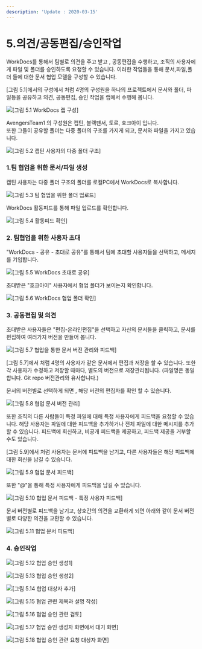 ```yaml
---
description: 'Update : 2020-03-15'
---
```


# 5.의견/공동편집/승인작업

WorkDocs를 통해서 팀별로 의견을 주고 받고 , 공동편집을 수행하고, 조직의 사용자에게 파일 및 폴더를 승인하도록 요청할 수 있습니다. 이러한 작업들을 통해 문서,파일,폴더 들에 대한 문서 협업 모델을 구성할 수 있습니다.

\[그림 5.1\]에서의 구성에서 처럼 4명의 구성원을 하나의 프로젝트에서 문서와 폴더, 파일등을 공유하고 의견, 공동편집, 승인 작업을 랩에서 수행해 봅니다.

![\[&#xADF8;&#xB9BC; 5.1 WorkDocs &#xB7A9; &#xAD6C;&#xC131;\]](.gitbook/assets/4.1topology%20%281%29.png)

AvengersTeam1 의 구성원은 캡틴, 블랙팬서, 토르, 호크아이 입니다.  
또한 그들이 공유할 폴더는 다중 폴더의 구조를 가지게 되고, 문서와 파일을 가지고 있습니다.

![\[&#xADF8;&#xB9BC; 5.2 &#xCEA1;&#xD2F4; &#xC0AC;&#xC6A9;&#xC790;&#xC758; &#xB2E4;&#xC911; &#xD3F4;&#xB354; &#xAD6C;&#xC870;\]](.gitbook/assets/5.2.localfile.png)

### 1.팀 협업을 위한 문서/파일 생성

캡틴 사용자는 다중 폴더 구조의 폴더를 로컬PC에서 WorkDocs로 복사합니다.

![\[&#xADF8;&#xB9BC; 5.3 &#xD300; &#xD611;&#xC5C5;&#xC744; &#xC704;&#xD55C; &#xD3F4;&#xB354; &#xC5C5;&#xB85C;&#xB4DC;\]](.gitbook/assets/5.3.localfile_copy.png)

WorkDocs 활동피드를 통해 파일 업로드를 확인합니다.

![\[&#xADF8;&#xB9BC; 5.4 &#xD65C;&#xB3D9;&#xD53C;&#xB4DC; &#xD655;&#xC778;\]](.gitbook/assets/5.4feed.png)

### 2. 팀협업을 위한 사용자 초대

"WorkDocs - 공유 - 초대로 공유"를 통해서 팀에 초대할 사용자들을 선택하고, 메세지를 기입합니다.

![\[&#xADF8;&#xB9BC; 5.5 WorkDocs &#xCD08;&#xB300;&#xB85C; &#xACF5;&#xC720;\]](.gitbook/assets/5.5teaminviate.png)

초대받은 "호크아이" 사용자에서 협업 폴더가 보이는지 확인합니다.

![\[&#xADF8;&#xB9BC; 5.6 WorkDocs &#xD611;&#xC5C5; &#xD3F4;&#xB354; &#xD655;&#xC778;\]](.gitbook/assets/5.6collobo1.png)

### 3. 공동편집 및 의견

초대받은 사용자들은 "편집-온라인편집"을 선택하고 자신의 문서들을 클릭하고, 문서를 편집하여 여러가지 버전을 만들어 봅니다.

![\[&#xADF8;&#xB9BC; 5.7 &#xD611;&#xC5C5;&#xC744; &#xD1B5;&#xD55C; &#xBB38;&#xC11C; &#xBC84;&#xC804; &#xAD00;&#xB9AC;&#xC640; &#xD53C;&#xB4DC;&#xBC31;\]](.gitbook/assets/5.7collobo2%20%281%29.png)

\[그림 5.7\]에서 처럼 4명의 사용자가 같은 문서에서 편집과 저장을 할 수 있습니다. 또한 각 사용자가 수정하고 저장할 때마다, 별도의 버전으로 저장관리됩니다. \(파일명은 동일합니다. Git repo 버전관리와 유사합니다.\)

문서의 버전별로 선택하게 되면 , 해당 버전의 편집자를 확인 할 수 있습니다.

![\[&#xADF8;&#xB9BC; 5.8 &#xD611;&#xC5C5; &#xBB38;&#xC11C; &#xBC84;&#xC804; &#xAD00;&#xB9AC;\]](.gitbook/assets/5.8version_mgmt.png)

또한 조직의 다른 사람들이 특정 파일에 대해 특정 사용자에게 피드백을 요청할 수 있습니다. 해당 사용자는 파일에 대한 피드백을 추가하거나 전체 파일에 대한 메시지를 추가할 수 있습니다. 피드백에 회신하고, 비공개 피드백을 제공하고, 피드백 제공을 거부할 수도 있습니다.

\[그림 5.9\]에서 처럼 사용자는 문서에 피드백을 남기고, 다른 사용자들은 해당 피드백에 대한 회신을 남길 수 있습니다.

![\[&#xADF8;&#xB9BC; 5.9 &#xD611;&#xC5C5; &#xBB38;&#xC11C; &#xD53C;&#xB4DC;&#xBC31;\]](.gitbook/assets/5.9collobo3.png)

또한 "@"을 통해 특정 사용자에게 피드백을 남길 수 있습니다.

![\[&#xADF8;&#xB9BC; 5.10 &#xD611;&#xC5C5; &#xBB38;&#xC11C; &#xD53C;&#xB4DC;&#xBC31; - &#xD2B9;&#xC815; &#xC0AC;&#xC6A9;&#xC790; &#xD53C;&#xB4DC;&#xBC31;\]](.gitbook/assets/5.10collobo4.png)

문서 버전별로 피드백을 남기고, 상호간의 의견을 교환하게 되면 아래와 같이 문서 버전별로 다양한 의견을 교환할 수 있습니다.

![\[&#xADF8;&#xB9BC; 5.11 &#xD611;&#xC5C5; &#xBB38;&#xC11C; &#xD53C;&#xB4DC;&#xBC31;\]](.gitbook/assets/5.11collobo5.png)

### 4. 승인작업

![\[&#xADF8;&#xB9BC; 5.12 &#xD611;&#xC5C5; &#xC2B9;&#xC778; &#xC0DD;&#xC131;1\]](.gitbook/assets/5.12.approve1.png)

![\[&#xADF8;&#xB9BC; 5.13 &#xD611;&#xC5C5; &#xC2B9;&#xC778; &#xC0DD;&#xC131;2\]](.gitbook/assets/5.13.approve2.png)

![\[&#xADF8;&#xB9BC; 5.14 &#xD611;&#xC5C5; &#xB300;&#xC0C1;&#xC790; &#xCD94;&#xAC00;\]](.gitbook/assets/5.14.approve3.png)

![\[&#xADF8;&#xB9BC; 5.15 &#xD611;&#xC5C5; &#xAD00;&#xB828; &#xC81C;&#xBAA9;&#xACFC; &#xC124;&#xBA85; &#xC791;&#xC131;\]](.gitbook/assets/5.15.approve4.png)

![\[&#xADF8;&#xB9BC; 5.16 &#xD611;&#xC5C5; &#xC2B9;&#xC778; &#xAD00;&#xB828; &#xAC80;&#xD1A0;\]](.gitbook/assets/5.16.approve5.png)

![\[&#xADF8;&#xB9BC; 5.17 &#xD611;&#xC5C5; &#xC2B9;&#xC778; &#xC0DD;&#xC131;&#xC790; &#xD654;&#xBA74;&#xC5D0;&#xC11C; &#xB300;&#xAE30; &#xD654;&#xBA74;\]](.gitbook/assets/5.17.approve6.png)

![\[&#xADF8;&#xB9BC; 5.18 &#xD611;&#xC5C5; &#xC2B9;&#xC778; &#xAD00;&#xB828; &#xC694;&#xCCAD; &#xB300;&#xC0C1;&#xC790; &#xD654;&#xBA74;\]](.gitbook/assets/5.18.approve7.png)









